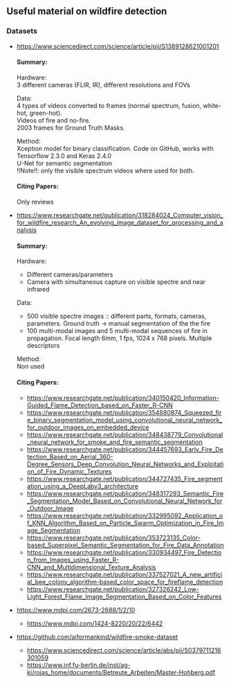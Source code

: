 ## Useful material on wildfire detection

### Datasets
* https://www.sciencedirect.com/science/article/pii/S1389128621001201
  
  #### Summary: 
  Hardware: \
  3 different cameras (FLIR, IR), different resolutions and FOVs 
  
  Data: \
  4 types of videos converted to frames (normal spectrum, fusion, white-hot, green-hot). \
  Videos of fire and no-fire. \
  2003 frames for Ground Truth Masks. 
  
  Method: \
  Xception model for binary classification. Code on GitHub, works with Tensorflow 2.3.0 and Keras 2.4.0 \
  U-Net for semantic segmentation \
  !!Note!!: only the visible spectrum videos where used for both.
  
  
  #### Citing Papers:
  Only reviews
* https://www.researchgate.net/publication/318284024_Computer_vision_for_wildfire_research_An_evolving_image_dataset_for_processing_and_analysis

  #### Summary:
  Hardware: 
  * Different cameras/parameters
  * Camera with simultaneous capture on visible spectre and near infrared

  Data: 
  * 500 visible spectre images :: different parts, formats, cameras, parameters. Ground truth -> manual segmentation of the the fire
  * 100 multi-modal images and 5 multi-modal sequences of fire in propagation. Focal length 6mm, 1 fps, 1024 x 768 pixels.
  Multiple descriptors
  
  Method: \
  Non used
  
  #### Citing Papers:
  * https://www.researchgate.net/publication/340150420_Information-Guided_Flame_Detection_based_on_Faster_R-CNN
  * https://www.researchgate.net/publication/354880874_Squeezed_fire_binary_segmentation_model_using_convolutional_neural_network_for_outdoor_images_on_embedded_device
  * https://www.researchgate.net/publication/348438779_Convolutional_neural_network_for_smoke_and_fire_semantic_segmentation
  * https://www.researchgate.net/publication/344457693_Early_Fire_Detection_Based_on_Aerial_360-Degree_Sensors_Deep_Convolution_Neural_Networks_and_Exploitation_of_Fire_Dynamic_Textures
  * https://www.researchgate.net/publication/344727435_Fire_segmentation_using_a_DeepLabv3_architecture
  * https://www.researchgate.net/publication/348317293_Semantic_Fire_Segmentation_Model_Based_on_Convolutional_Neural_Network_for_Outdoor_Image
  * https://www.researchgate.net/publication/332995092_Application_of_KNN_Algorithm_Based_on_Particle_Swarm_Optimization_in_Fire_Image_Segmentation
  * https://www.researchgate.net/publication/353723135_Color-based_Superpixel_Semantic_Segmentation_for_Fire_Data_Annotation
  * https://www.researchgate.net/publication/330934497_Fire_Detection_from_Images_using_Faster_R-CNN_and_Multidimensional_Texture_Analysis
  * https://www.researchgate.net/publication/337527021_A_new_artificial_bee_colony_algorithm-based_color_space_for_fireflame_detection
  * https://www.researchgate.net/publication/327326242_Low-Light_Forest_Flame_Image_Segmentation_Based_on_Color_Features
* https://www.mdpi.com/2673-2688/1/2/10
  * https://www.mdpi.com/1424-8220/20/22/6442
* https://github.com/aiformankind/wildfire-smoke-dataset
  * https://www.sciencedirect.com/science/article/abs/pii/S0379711216301059
  * https://www.inf.fu-berlin.de/inst/ag-ki/rojas_home/documents/Betreute_Arbeiten/Master-Hohberg.pdf
